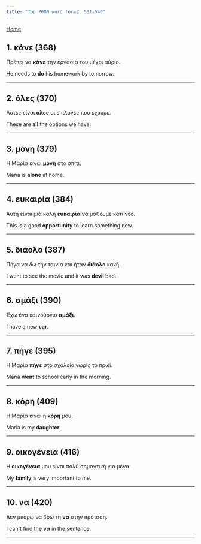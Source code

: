 ```yaml
---
title: "Top 2000 word forms: 531-540"
...
```


[Home](./) 

## 1. κάνε (368)

Πρέπει να **κάνε** την εργασία του μέχρι αύριο.

He needs to **do** his homework by tomorrow.

---

## 2. όλες (370)

Αυτές είναι **όλες** οι επιλογές που έχουμε.

These are **all** the options we have.

---

## 3. μόνη (379)

Η Μαρία είναι **μόνη** στο σπίτι.

Maria is **alone** at home.

---

## 4. ευκαιρία (384)

Αυτή είναι μια καλή **ευκαιρία** να μάθουμε κάτι νέο.  

This is a good **opportunity** to learn something new.

---

## 5. διάολο (387)

Πήγα να δω την ταινία και ήταν **διάολο** κακή.  

I went to see the movie and it was **devil** bad.

---

## 6. αμάξι (390)

Έχω ένα καινούργιο **αμάξι**.  

I have a new **car**.

---

## 7. πήγε (395)

Η Μαρία **πήγε** στο σχολείο νωρίς το πρωί.  

Maria **went** to school early in the morning.

---

## 8. κόρη (409)

Η Μαρία είναι η **κόρη** μου.

Maria is my **daughter**.

---

## 9. οικογένεια (416)

Η **οικογένεια** μου είναι πολύ σημαντική για μένα.

My **family** is very important to me.

---

## 10. vα (420)

Δεν μπορώ να βρω τη **vα** στην πρόταση. 

I can't find the **vα** in the sentence.

---

